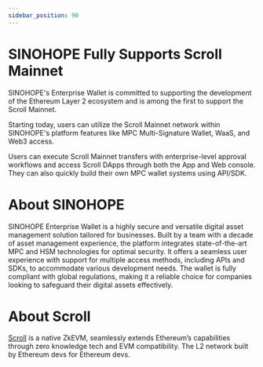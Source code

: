 ```yaml
---
sidebar_position: 90
---
```

# SINOHOPE Fully Supports Scroll Mainnet

SINOHOPE's Enterprise Wallet is committed to supporting the development of the Ethereum Layer 2 ecosystem and is among the first to support the Scroll Mainnet.

Starting today, users can utilize the Scroll Mainnet network within SINOHOPE's platform features like MPC Multi-Signature Wallet, WaaS, and Web3 access.

Users can execute Scroll Mainnet transfers with enterprise-level approval workflows and access Scroll DApps through both the App and Web console. They can also quickly build their own MPC wallet systems using API/SDK.

# About SINOHOPE

SINOHOPE Enterprise Wallet is a highly secure and versatile digital asset management solution tailored for businesses. Built by a team with a decade of asset management experience, the platform integrates state-of-the-art MPC and HSM technologies for optimal security. It offers a seamless user experience with support for multiple access methods, including APIs and SDKs, to accommodate various development needs. The wallet is fully compliant with global regulations, making it a reliable choice for companies looking to safeguard their digital assets effectively.


# About Scroll

[Scroll](https://scroll.io/) is a native ZkEVM, seamlessly extends Ethereum’s capabilities through zero knowledge tech and EVM compatibility. The L2 network built by Ethereum devs for Ethereum devs.
